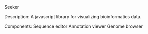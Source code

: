Seeker

Description:
A javascript library for visualizing bioinformatics data. 

Components:
Sequence editor
Annotation viewer
Genome browser
